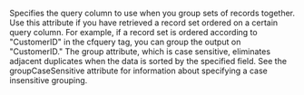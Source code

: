 Specifies the query column to use when you group sets of records together. Use this attribute
if you have retrieved a record set ordered on a certain query column. For example, if a record set is
ordered according to "CustomerID" in the cfquery tag, you can group the output on "CustomerID." The
group attribute, which is case sensitive, eliminates adjacent duplicates when the data is sorted by
the specified field. See the groupCaseSensitive attribute for information about specifying a case
insensitive grouping.